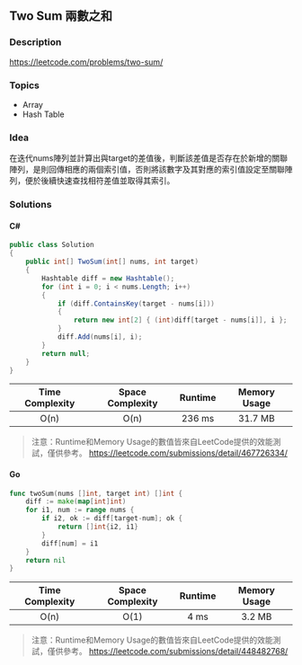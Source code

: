 ##  Two Sum 兩數之和

### **Description**
https://leetcode.com/problems/two-sum/

### **Topics**
* Array 
* Hash Table

### **Idea**
在迭代nums陣列並計算出與target的差值後，判斷該差值是否存在於新增的關聯陣列，是則回傳相應的兩個索引值，否則將該數字及其對應的索引值設定至關聯陣列，便於後續快速查找相符差值並取得其索引。

### **Solutions**

#### C#
```csharp
public class Solution 
{
    public int[] TwoSum(int[] nums, int target) 
    {    
        Hashtable diff = new Hashtable();
        for (int i = 0; i < nums.Length; i++) 
        {
            if (diff.ContainsKey(target - nums[i])) 
            {
                return new int[2] { (int)diff[target - nums[i]], i };
            }
            diff.Add(nums[i], i);
        }                
        return null;
    }
}
```

| Time Complexity | Space Complexity | Runtime | Memory Usage |
| :--: | :--: | :--: | :--: |
| O(n) | O(n) | 236 ms | 31.7 MB |

> 注意：Runtime和Memory Usage的數值皆來自LeetCode提供的效能測試，僅供參考。
> https://leetcode.com/submissions/detail/467726334/


#### Go

```Go
func twoSum(nums []int, target int) []int {
    diff := make(map[int]int)
    for i1, num := range nums {
        if i2, ok := diff[target-num]; ok {
            return []int{i2, i1}
        }
        diff[num] = i1
    }
    return nil
}
```
| Time Complexity | Space Complexity | Runtime | Memory Usage |
| :--: | :--: | :--: | :--: |
| O(n) | O(1) | 4 ms | 3.2 MB |

> 注意：Runtime和Memory Usage的數值皆來自LeetCode提供的效能測試，僅供參考。
> https://leetcode.com/submissions/detail/448482768/
